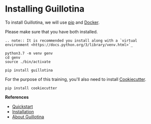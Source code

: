 # Installing Guillotina

To install Guillotina, we will use [pip](https://pip.pypa.io/en/stable/ "Link to pip's website")
and [Docker](https://www.docker.com/ "Link to Docker's website").

Please make sure that you have both installed.

```eval_rst
.. note:: It is recommended you install along with a `virtual environment <https://docs.python.org/3/library/venv.html>`_
```

```shell
python3.7 -m venv genv
cd genv
source ./bin/activate
```

```shell
pip install guillotina
```

For the purpose of this training, you'll also need to install
[Cookiecutter](https://cookiecutter.readthedocs.io/en/latest/ "Link to Cookiecutter's website").

```shell
pip install cookiecutter
```

**References**

  - [Quickstart](../../quickstart)
  - [Installation](../../installation/index)
  - [About Guillotina](../../about)
